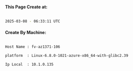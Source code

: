 
   
#### This Page Create at:

```bash

2025-03-08 - 06:33:11 UTC

```

#### Create By Machine:

```bash

Host Name : fv-az1371-106

platform  : Linux-6.8.0-1021-azure-x86_64-with-glibc2.39

Ip Local  : 10.1.0.135

```

